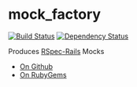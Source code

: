 mock_factory
============

[![Build Status](https://secure.travis-ci.org/brundage/mock_factory.png)](http://travis-ci.org/brundage/mock_factory)
[![Dependency Status](https://gemnasium.com/brundage/mock_factory.png)](https://gemnasium.com/brundage/mock_factory)

Produces [RSpec-Rails](https://github.com/rspec/rspec-rails/#readme) Mocks

* [On Github](https://github.com/brundage/mock_factory/)
* [On RubyGems](https://rubygems.org/gems/mock_factory)
